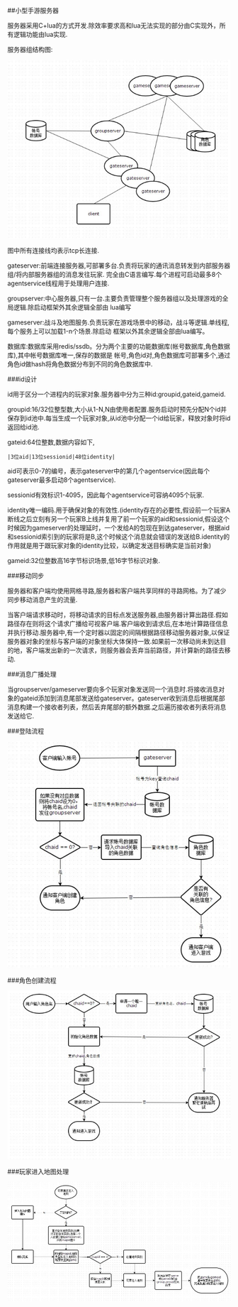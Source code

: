 ##小型手游服务器



服务器采用C+lua的方式开发.除效率要求高和lua无法实现的部分由C实现外，所有逻辑功能由lua实现.

服务器组结构图:

![Alt text](./服务器结构图.jpg)


图中所有连接线均表示tcp长连接.


gateserver:前端连接服务器,可部署多台.负责将玩家的通讯消息转发到内部服务器组/将内部服务器组的消息发往玩家.
完全由C语言编写.每个进程可启动最多8个agentservice线程用于处理用户连接.

groupserver:中心服务器,只有一台.主要负责管理整个服务器组以及处理游戏的全局逻辑.除启动框架外其余逻辑全部由
lua编写

gameserver:战斗及地图服务.负责玩家在游戏场景中的移动，战斗等逻辑.单线程,每个服务上可以加载1-n个场景.除启动
框架以外其余逻辑全部由lua编写。

数据库:数据库采用redis/ssdb。分为两个主要的功能数据库(帐号数据库,角色数据库),其中帐号数据库唯一,保存的数据是
帐号,角色id对,角色数据库可部署多个,通过角色id做hash将角色数据分布到不同的角色数据库中.

###id设计

id用于区分一个进程内的玩家对象.服务器中分为三种id:groupid,gateid,gameid.

groupid:16/32位整型数,大小从1-N,N由使用者配置.服务启动时预先分配N个id并保存到id池中.每当生成一个玩家对象,从id池中分配一个id给玩家，释放对象时将id返回给id池.

gateid:64位整数,数据内容如下,

	|3位aid|13位sessionid|48位identity|

aid可表示0-7的编号，表示gateserver中的第几个agentservice(因此每个gateserver最多启动8个agentservice).

sessionid有效标识1-4095，因此每个agentservice可容纳4095个玩家.

identity唯一编码.用于确保对象的有效性.(identity存在的必要性,假设前一个玩家A断线之后立刻有另一个玩家B上线并复用了前一个玩家的aid和sessionid,假设这个时候因为gameserver的处理延时，一个发给A的包现在到达gateserver，根据aid和sessionid索引到的玩家将是B,这个时候这个消息就会错误的发送给B.identity的作用就是用于跟玩家对象的identity比较，以确定发送目标确实是当前对象)

gameid:32位整数高16字节标识场景,低16字节标识对象.


###移动同步

服务器和客户端均使用网格寻路,服务器和客户端共享同样的寻路网格。为了减少同步移动消息产生的流量.

当客户端请求移动时，将移动请求的目标点发送服务器,由服务器计算出路径.假如路径存在则将这个请求广播给可视客户端.客户端收到请求后,在本地计算路径信息并执行移动.服务器中,有一个定时器以固定的间隔根据路径移动服务器对象,以保证服务器对象的坐标与客户端的对象坐标大体保持一致.如果前一次移动尚未到达目的地，客户端发出新的一次请求，则服务器会丢弃当前路径，并计算新的路径去移动.


###消息广播处理

当groupserver/gameserver要向多个玩家对象发送同一个消息时.将接收消息对象的gateid添加到消息尾部发送给gateserver。gateserver收到消息后根据尾部消息构建一个接收者列表，然后丢弃尾部的额外数据.之后遍历接收者列表将消息发送给它.

###登陆流程

![Alt text](./登陆流程.jpg)


###角色创建流程


![Alt text](./角色创建.jpg)


###玩家进入地图处理

![Alt text](./玩家进入地图处理.jpg)
